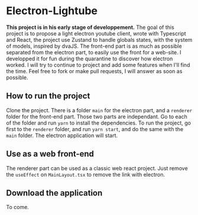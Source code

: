 # Electron-Lightube

**This project is in his early stage of developpement.** 
The goal of this project is to propose a light electron youtube client, wrote with Typescript and React, the project use Zustand to handle globals states, with the system of models, inspired by dvaJS. The front-end part is as much as possible separated from the electron part, to easily use the front for a web-site. I developped it for fun during the quarantine to discover how electron worked. I will try to continue to project and add some features when I'll find the time. Feel free to fork or make pull requests, I will answer as soon as possible. 

## How to run the project

Clone the project. There is a folder `main` for the electron part, and a `renderer` folder for the front-end part. Those two parts are independant.
Go to each of the folder and run `yarn` to install the dependencies.
To run the project, go first to the `renderer` folder, and run `yarn start`, and do the same with the `main` folder. The electron application will start. 


## Use as a web front-end
The renderer part can be used as a classic web react project. Just remove the `useEffect` on `MainLayout.tsx` to remove the link with electron.

## Download the application

To come.


